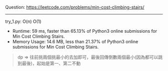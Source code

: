 Question: https://leetcode.com/problems/min-cost-climbing-stairs/

---

try_1.py: O(n) O(1)

* Runtime: 59 ms, faster than 65.13% of Python3 online submissions for Min Cost Climbing Stairs.
* Memory Usage: 14.6 MB, less than 21.37% of Python3 online submissions for Min Cost Climbing Stairs.

> dp => 往前挑兩個挑最小的去加即可，最後回傳倒數兩個最小(因為都可以跳到最後)，起始是第一、第二不動